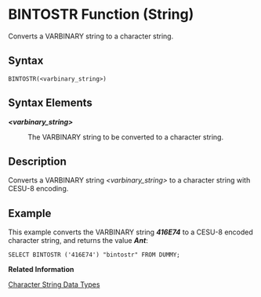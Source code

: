 <!-- loiod22ce32dd295101481d58e6625b2112d -->

# BINTOSTR Function \(String\)

Converts a VARBINARY string to a character string.



<a name="loiod22ce32dd295101481d58e6625b2112d__sql_function_bintostr_1sql_function_bintostr_syntax"/>

## Syntax

```
BINTOSTR(<varbinary_string>)
```



## Syntax Elements


<dl>
<dt><b>

*<varbinary\_string\>*

</b></dt>
<dd>

The VARBINARY string to be converted to a character string.



</dd>
</dl>



<a name="loiod22ce32dd295101481d58e6625b2112d__sql_function_bintostr_1sql_function_bintostr_description"/>

## Description

Converts a VARBINARY string *<varbinary\_string\>* to a character string with CESU-8 encoding.



<a name="loiod22ce32dd295101481d58e6625b2112d__sql_function_bintostr_1sql_function_bintostr_examples"/>

## Example

This example converts the VARBINARY string ***416E74*** to a CESU-8 encoded character string, and returns the value ***Ant***:

```
SELECT BINTOSTR ('416E74') "bintostr" FROM DUMMY;
```

**Related Information**  


[Character String Data Types](../character-string-data-types-a33f788.md "Character string data types are used to store values that contain character strings.")

